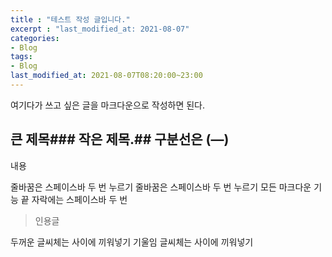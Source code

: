 ```yaml
---  
title : "테스트 작성 글입니다."
excerpt : "last_modified_at: 2021-08-07"
categories:  
- Blog
tags:
- Blog
last_modified_at: 2021-08-07T08:20:00~23:00  
---  
```


여기다가 쓰고 싶은 글을 마크다운으로 작성하면 된다.

## 큰 제목### 작은 제목.## 구분선은 (—)
내용

줄바꿈은 스페이스바 두 번 누르기
줄바꿈은 스페이스바 두 번 누르기
모든 마크다운 기능 끝 자락에는 스페이스바 두 번

> 인용글

두꺼운 글씨체는 사이에 끼워넣기
기울임 글씨체는 사이에 끼워넣기

